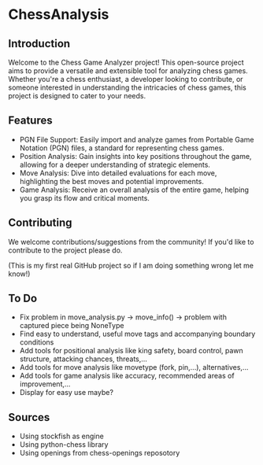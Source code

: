 # ChessAnalysis

## Introduction
Welcome to the Chess Game Analyzer project! This open-source project aims to provide a versatile and extensible tool for analyzing chess games. Whether you're a chess enthusiast, a developer looking to contribute, or someone interested in understanding the intricacies of chess games, this project is designed to cater to your needs.

## Features
- PGN File Support: Easily import and analyze games from Portable Game Notation (PGN) files, a standard for representing chess games.
- Position Analysis: Gain insights into key positions throughout the game, allowing for a deeper understanding of strategic elements.
- Move Analysis: Dive into detailed evaluations for each move, highlighting the best moves and potential improvements.
- Game Analysis: Receive an overall analysis of the entire game, helping you grasp its flow and critical moments.

## Contributing
We welcome contributions/suggestions from the community! If you'd like to contribute to the project please do.

(This is my first real GitHub project so if I am doing something wrong let me know!)

## To Do
- Fix problem in move_analysis.py -> move_info() -> problem with captured piece being NoneType
- Find easy to understand, useful move tags and accompanying boundary conditions
- Add tools for positional analysis like king safety, board control, pawn structure, attacking chances, threats,...
- Add tools for move analysis like movetype (fork, pin,...), alternatives,...
- Add tools for game analysis like accuracy, recommended areas of improvement,...
- Display for easy use maybe?

## Sources
- Using stockfish as engine
- Using python-chess library
- Using openings from chess-openings reposotory
